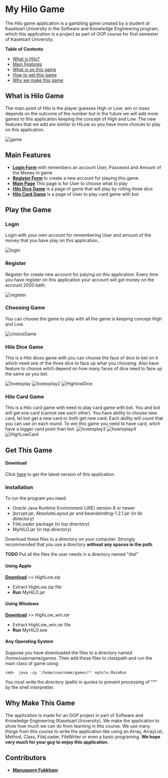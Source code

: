 # My Hilo Game
The Hilo game application is a gambling game created by a student at Kasetsart University in the 
Software and Knowledge Engineering program, which this application is a project as part of OOP course for first semester of Kasetsart University.

**Table of Contents**
- [What is Hilo?](#what-is-hilo-game)
- [Main Features](#main-features)
- [What is on this game](#play-the-game)
- [How to get this game](#get-this-game)
- [Why we make this game](#why-make-this-game)

## What is Hilo Game
The main point of Hilo is the player guesses High or Low; win or loses depends on the outcome of the number but 
in the future we will add more games to this application keeping the concept of High and Low. The new features that we add are similar to HiLow so you have more choices to play on this application.
   
   ![game](src/imageReadme/HighLow.jpg)
    
 
 ## Main Features
 - [**Login Form**](#login) with remembers an account User, Password and Amount of the Money in game
 - [**Register Form**](#register) to create a new account for playing this game
 - [**Main Page**](#choosing-game) This page is for User to choose what to play
 - [**Hilo Dice Game**](#hilo-dice-game) is a page of game that will play by rolling three dice
 - [**Hilo Card Game**](#hilo-card-game) is a page of User to play card game with bot
 
 
 ## Play the Game
 ### Login
 Login with your own account for remembering User and amount of the money that you have play on this application..
 
   ![login](src/imageReadme/login.png)
 ### Register
 Register for create new account for palying on this application.
 Every time you have register on this application your account will got money on the account 2000 bath.
    
   ![register](src/imageReadme/register.png)
 ### Choosing Game
 You can choose the game to play with all the game is keeping concept High and Low.
 
   ![choiceGame](src/imageReadme/gamePlay.png)
 ### Hilo Dice Game
 This is a Hilo dices game with you can choose the face of dice to bet on it which need one of the three dice to face up what you choosing.
 Also have feature to choose witch depend on how many faces of dice need to face up the same as you bet.
 
   ![hoetoplay](src/imageReadme/howto1.png)
   ![hoetoplay2](src/imageReadme/howto2.png)
   ![HighlowDice](src/imageReadme/HiloDiceGame.png)
   
  ### Hilo Card Game
  This is a Hilo card game with need to play card game with bot. You and bot will get one card (cannot see
  each other). You have ability to choose new card, let bot get a new card or both get new card. Each ability
  will count that you can use on each round. To win this game you need to have card, witch have a bigger card point than 
  bot.
  ![howtoplay3](src/imageReadme/howto3.png)
  ![howtoplay4](src/imageReadme/howto4.png)
  ![HighLowCard](src/imageReadme/gamecardPlay.png)
    
## Get This Game
#### Download

Click [here](https://github.com/darmonlyone/MyHighLowGame/releases) to get the latest version of this application.

### Installation

To run the program you need:
* Oracle Java Runtime Environment (JRE) version 8 or newer
* jbcrypt.jar, AbsoluteLayout.jar and beansbinding-1.2.1.jar (in lib diirectory)
* FileLoader package (in top directory)
* MyHiLO.jar (in top directory)

Download these files to a directory on your computer. Strongly recommended that you use a directory **without any spaces in the path**.

**TODO** Put all the files the user needs in a directory named "dist"

#### Using Apple
   **[Download](https://github.com/darmonlyone/MyHighLowGame/releases)** >> *HighLow.zip*
   - Extract HighLow.zip file 
   - **Run** MyHiLO.jar
     
#### Using Windows
   **[Download](https://github.com/darmonlyone/MyHighLowGame/releases)** >> *HighLow_win.rar*   
   - Extract HighLow_win.rar file 
   - **Run** MyHiLO.exe
     
#### Any Operating System
Suppose you have downloaded the files to a directory named /home/username/games. Then add these files to classpath and run the main class of game using:
```shell
cmd>  java -cp '/home/username/games/*' myhilo.MainRun
```
You must write the directory (path) in quotes to prevent processing of "\*" by the shell interpretter.

## Why Make This Game
The application is made for an OOP project in part of Software and Knowledge Engineering (Kasetsart University). We make
the application to show how much we can do from learning in this course. We use many things from this course to write the
application like using an Array, ArrayList, Method, Class, FileLoader, FileWriter or even a basic programing. **We hope
very much for your guy to enjoy this application.**

## Contributors
- [**Manusporn Fukkham**](https://github.com/darmonlyone)
